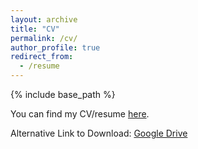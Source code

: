 ```yaml
---
layout: archive
title: "CV"
permalink: /cv/
author_profile: true
redirect_from:
  - /resume
---
```


{% include base_path %}

You can find my CV/resume [here](/files/resume.pdf).

Alternative Link to Download: [Google Drive](https://drive.google.com/file/d/1_X8RNhEKV4vPz1T4Z5UQRJxCQzDEAGwI/view?usp=sharing)
